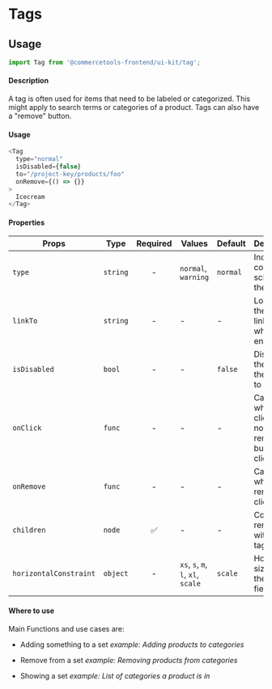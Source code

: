 # Tags

## Usage

```js
import Tag from '@commercetools-frontend/ui-kit/tag';
```

#### Description

A tag is often used for items that need to be labeled or categorized. This might apply to search terms or categories of a product. Tags can also have a "remove" button.

#### Usage

```js
<Tag
  type="normal"
  isDisabled={false}
  to="/project-key/products/foo"
  onRemove={() => {}}
>
  Icecream
</Tag>
```

#### Properties

| Props                  | Type     | Required | Values                             | Default  | Description                                                        |
| ---------------------- | -------- | :------: | ---------------------------------- | -------- | ------------------------------------------------------------------ |
| `type`                 | `string` |    -     | `normal`, `warning`                | `normal` | Indicates color scheme of the tag                                  |
| `linkTo`               | `string` |    -     | -                                  | -        | Location the tag links to when enabled                             |
| `isDisabled`           | `bool`   |    -     | -                                  | `false`  | Disables the tag and the option to remove                          |
| `onClick`              | `func`   |    -     | -                                  | -        | Called when tag is clicked (but not when remove button is clicked) |
| `onRemove`             | `func`   |    -     | -                                  | -        | Called when remove is clicked                                      |
| `children`             | `node`   |    ✅    | -                                  | -        | Content rendered within the tag                                    |
| `horizontalConstraint` | `object` |    -     | `xs`, `s`, `m`, `l`, `xl`, `scale` | `scale`  | Horizontal size limit of the input field.                          |

#### Where to use

Main Functions and use cases are:

- Adding something to a set _example: Adding products to categories_

- Remove from a set _example: Removing products from categories_

- Showing a set _example: List of categories a product is in_
